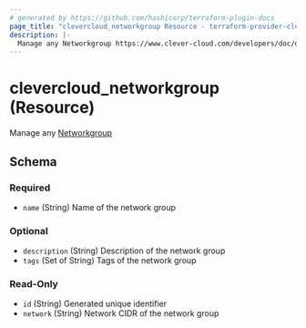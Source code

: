```yaml
---
# generated by https://github.com/hashicorp/terraform-plugin-docs
page_title: "clevercloud_networkgroup Resource - terraform-provider-clevercloud"
description: |-
  Manage any Networkgroup https://www.clever-cloud.com/developers/doc/develop/network-groups/
---
```


# clevercloud_networkgroup (Resource)

Manage any [Networkgroup](https://www.clever-cloud.com/developers/doc/develop/network-groups/)



<!-- schema generated by tfplugindocs -->
## Schema

### Required

- `name` (String) Name of the network group

### Optional

- `description` (String) Description of the network group
- `tags` (Set of String) Tags of the network group

### Read-Only

- `id` (String) Generated unique identifier
- `network` (String) Network CIDR of the network group
